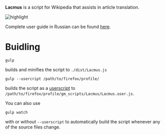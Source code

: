 **Lacmus** is a script for Wikipedia that assists in article translation. 

![highlight](https://upload.wikimedia.org/wikipedia/commons/c/c7/How_to_use_Lacmus_06.png)

Complete user guide in Russian can be found [here](https://ru.wikipedia.org/wiki/%D0%92%D0%B8%D0%BA%D0%B8%D0%BF%D0%B5%D0%B4%D0%B8%D1%8F:%D0%9B%D0%B0%D0%BA%D0%BC%D1%83%D1%81).

# Buidling

```
gulp
```

builds and minifies the script to `./dist/Lacmus.js`

```
gulp --usercript /path/to/firefox/profile/
```

builds the script as a [userscript](http://wiki.greasespot.net/User_script) to `/path/to/firefox/profile/gm_scripts/Lacmus/Lacmus.user.js`.

You can also use

```
gulp watch
```

with or without `--userscript` to automatically build the script whenever any of the source files change.

